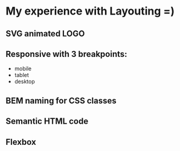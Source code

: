 # My experience with Layouting =)

## SVG animated LOGO
## Responsive with 3 breakpoints:
- mobile
- tablet
- desktop
## BEM naming for CSS classes
## Semantic HTML code
## Flexbox 